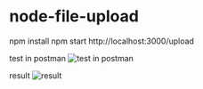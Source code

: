 # node-file-upload

npm install
npm start
http://localhost:3000/upload

test in postman
![test in postman](https://imgur.com/oYBwzzT)

result
![result](https://imgur.com/Y83nn34)
